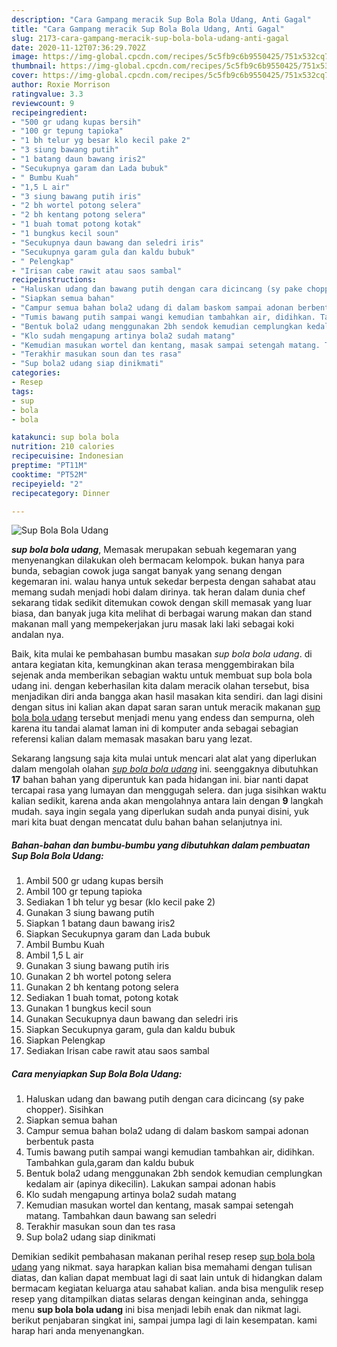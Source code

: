 ```yaml
---
description: "Cara Gampang meracik Sup Bola Bola Udang, Anti Gagal"
title: "Cara Gampang meracik Sup Bola Bola Udang, Anti Gagal"
slug: 2173-cara-gampang-meracik-sup-bola-bola-udang-anti-gagal
date: 2020-11-12T07:36:29.702Z
image: https://img-global.cpcdn.com/recipes/5c5fb9c6b9550425/751x532cq70/sup-bola-bola-udang-foto-resep-utama.jpg
thumbnail: https://img-global.cpcdn.com/recipes/5c5fb9c6b9550425/751x532cq70/sup-bola-bola-udang-foto-resep-utama.jpg
cover: https://img-global.cpcdn.com/recipes/5c5fb9c6b9550425/751x532cq70/sup-bola-bola-udang-foto-resep-utama.jpg
author: Roxie Morrison
ratingvalue: 3.3
reviewcount: 9
recipeingredient:
- "500 gr udang kupas bersih"
- "100 gr tepung tapioka"
- "1 bh telur yg besar klo kecil pake 2"
- "3 siung bawang putih"
- "1 batang daun bawang iris2"
- "Secukupnya garam dan Lada bubuk"
- " Bumbu Kuah"
- "1,5 L air"
- "3 siung bawang putih iris"
- "2 bh wortel potong selera"
- "2 bh kentang potong selera"
- "1 buah tomat potong kotak"
- "1 bungkus kecil soun"
- "Secukupnya daun bawang dan seledri iris"
- "Secukupnya garam gula dan kaldu bubuk"
- " Pelengkap"
- "Irisan cabe rawit atau saos sambal"
recipeinstructions:
- "Haluskan udang dan bawang putih dengan cara dicincang (sy pake chopper). Sisihkan"
- "Siapkan semua bahan"
- "Campur semua bahan bola2 udang di dalam baskom sampai adonan berbentuk pasta"
- "Tumis bawang putih sampai wangi kemudian tambahkan air, didihkan. Tambahkan gula,garam dan kaldu bubuk"
- "Bentuk bola2 udang menggunakan 2bh sendok kemudian cemplungkan kedalam air (apinya dikecilin). Lakukan sampai adonan habis"
- "Klo sudah mengapung artinya bola2 sudah matang"
- "Kemudian masukan wortel dan kentang, masak sampai setengah matang. Tambahkan daun bawang san seledri"
- "Terakhir masukan soun dan tes rasa"
- "Sup bola2 udang siap dinikmati"
categories:
- Resep
tags:
- sup
- bola
- bola

katakunci: sup bola bola 
nutrition: 210 calories
recipecuisine: Indonesian
preptime: "PT11M"
cooktime: "PT52M"
recipeyield: "2"
recipecategory: Dinner

---
```



![Sup Bola Bola Udang](https://img-global.cpcdn.com/recipes/5c5fb9c6b9550425/751x532cq70/sup-bola-bola-udang-foto-resep-utama.jpg)

<b><i>sup bola bola udang</i></b>, Memasak merupakan sebuah kegemaran yang menyenangkan dilakukan oleh bermacam kelompok. bukan hanya para bunda, sebagian cowok juga sangat banyak yang senang dengan kegemaran ini. walau hanya untuk sekedar berpesta dengan sahabat atau memang sudah menjadi hobi dalam dirinya. tak heran dalam dunia chef sekarang tidak sedikit ditemukan cowok dengan skill memasak yang luar biasa, dan banyak juga kita melihat di berbagai warung makan dan stand makanan mall yang mempekerjakan juru masak laki laki sebagai koki andalan nya.

Baik, kita mulai ke pembahasan bumbu masakan <i>sup bola bola udang</i>. di antara kegiatan kita, kemungkinan akan terasa menggembirakan bila sejenak anda memberikan sebagian waktu untuk membuat sup bola bola udang ini. dengan keberhasilan kita dalam meracik olahan tersebut, bisa menjadikan diri anda bangga akan hasil masakan kita sendiri. dan lagi disini dengan situs ini kalian akan dapat saran saran untuk meracik makanan <u>sup bola bola udang</u> tersebut menjadi menu yang endess dan sempurna, oleh karena itu tandai alamat laman ini di komputer anda sebagai sebagian referensi kalian dalam memasak masakan baru yang lezat.




Sekarang langsung saja kita mulai untuk mencari alat alat yang diperlukan dalam mengolah olahan <u><i>sup bola bola udang</i></u> ini. seenggaknya dibutuhkan <b>17</b> bahan bahan yang diperuntuk kan pada hidangan ini. biar nanti dapat tercapai rasa yang lumayan dan menggugah selera. dan juga sisihkan waktu kalian sedikit, karena anda akan mengolahnya antara lain dengan <b>9</b> langkah mudah. saya ingin segala yang diperlukan sudah anda punyai disini, yuk mari kita buat dengan mencatat dulu bahan bahan selanjutnya ini.

<!--inarticleads1-->

##### Bahan-bahan dan bumbu-bumbu yang dibutuhkan dalam pembuatan Sup Bola Bola Udang:

1. Ambil 500 gr udang kupas bersih
1. Ambil 100 gr tepung tapioka
1. Sediakan 1 bh telur yg besar (klo kecil pake 2)
1. Gunakan 3 siung bawang putih
1. Siapkan 1 batang daun bawang iris2
1. Siapkan Secukupnya garam dan Lada bubuk
1. Ambil  Bumbu Kuah
1. Ambil 1,5 L air
1. Gunakan 3 siung bawang putih iris
1. Gunakan 2 bh wortel potong selera
1. Gunakan 2 bh kentang potong selera
1. Sediakan 1 buah tomat, potong kotak
1. Gunakan 1 bungkus kecil soun
1. Gunakan Secukupnya daun bawang dan seledri iris
1. Siapkan Secukupnya garam, gula dan kaldu bubuk
1. Siapkan  Pelengkap
1. Sediakan Irisan cabe rawit atau saos sambal




<!--inarticleads2-->

##### Cara menyiapkan Sup Bola Bola Udang:

1. Haluskan udang dan bawang putih dengan cara dicincang (sy pake chopper). Sisihkan
1. Siapkan semua bahan
1. Campur semua bahan bola2 udang di dalam baskom sampai adonan berbentuk pasta
1. Tumis bawang putih sampai wangi kemudian tambahkan air, didihkan. Tambahkan gula,garam dan kaldu bubuk
1. Bentuk bola2 udang menggunakan 2bh sendok kemudian cemplungkan kedalam air (apinya dikecilin). Lakukan sampai adonan habis
1. Klo sudah mengapung artinya bola2 sudah matang
1. Kemudian masukan wortel dan kentang, masak sampai setengah matang. Tambahkan daun bawang san seledri
1. Terakhir masukan soun dan tes rasa
1. Sup bola2 udang siap dinikmati




Demikian sedikit pembahasan makanan perihal resep resep <u>sup bola bola udang</u> yang nikmat. saya harapkan kalian bisa memahami dengan tulisan diatas, dan kalian dapat membuat lagi di saat lain untuk di hidangkan dalam bermacam kegiatan keluarga atau sahabat kalian. anda bisa mengulik resep resep yang ditampilkan diatas selaras dengan keinginan anda, sehingga menu <b>sup bola bola udang</b> ini bisa menjadi lebih enak dan nikmat lagi. berikut penjabaran singkat ini, sampai jumpa lagi di lain kesempatan. kami harap hari anda menyenangkan.
